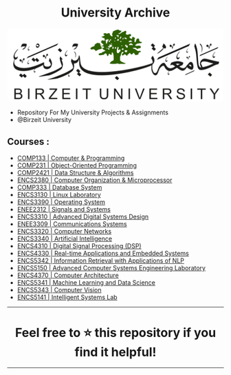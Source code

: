  <H1 align="center" > <strong> University Archive </strong> </H1>
 
![](bzu.png)
  - Repository For My University Projects & Assignments 
  - @Birzeit University  
## Courses :
  * [COMP133  | Computer & Programming](https://github.com/Eyab0/University/tree/main/COMP133%20-%20Computer%20%26%20Programming)
  * [COMP231  | Object-Oriented Programming](https://github.com/Eyab0/University/tree/main/COMP231%20-%20Object-Oriented%20Programming) 
  * [COMP2421 | Data Structure & Algorithms](https://github.com/Eyab0/University/tree/main/COMP2421%20-%20Data%20Structure%20%26%20Algorithms) 
  * [ENCS2380 | Computer Organization & Microprocessor](https://github.com/Eyab0/University/tree/main/ENCS2380%20-%20Computer%20Organization%20%26%20Microprocessor) 
  * [COMP333  | Database System](https://github.com/Eyab0/University/tree/main/COMP333%20-%20Database%20System) 
  * [ENCS3130 | Linux Laboratory](https://github.com/Eyab0/University/tree/main/ENCS3130%20-%20Linux%20Laboratory) 
  * [ENCS3390 | Operating System](https://github.com/Eyab0/University/tree/main/ENCS3390%20-%20Operating%20System) 
  * [ENEE2312 | Signals and Systems](https://github.com/Eyab0/University/tree/main/ENEE2312%20-%20Signals%20and%20Systems) 
  * [ENCS3310 | Advanced Digital Systems Design](https://github.com/Eyab0/University/tree/main/ENCS3310%20-%20Advanced%20Digital%20Systems%20Design) 
  * [ENEE3309 | Communications Systems](https://github.com/Eyab0/University/tree/main/ENEE3309%20-%20Communications%20Systems) 
  * [ENCS3320 | Computer Networks](https://github.com/Eyab0/University/tree/main/ENCS3320%20-%20Computer%20Networks) 
  * [ENCS3340 | Artificial Intelligence](https://github.com/Eyab0/University/tree/main/ENCS3340%20-%20Artificial%20Intelligence) 
  * [ENCS4310 | Digital Signal Processing (DSP)](https://github.com/Eyab0/University/tree/main/ENCS4310%20-%20Digital%20Signal%20Processing%20(DSP))
  * [ENCS4330 | Real-time Applications and Embedded Systems](https://github.com/Eyab0/University/tree/main/ENCS4330%20-%20Real-time%20Applications%20and%20Embedded%20Systems)
  * [ENCS5342 | Information Retrieval with Applications of NLP](https://github.com/Eyab0/University/tree/main/ENCS5342%20-%20Information%20Retrieval%20with%20Applications%20of%20NLP)
  * [ENCS5150 | Advanced Computer Systems Engineering Laboratory](https://github.com/Eyab0/University/tree/main/ENCS5150%20-%20Advanced%20Computer%20Systems%20Engineering%20Laboratory/AndriodProject)
  * [ENCS4370 | Computer Architecture]()
  * [ENCS5341 | Machine Learning and Data Science]()
  * [ENCS5343 | Computer Vision]()
  * [ENCS5141 | Intelligent Systems Lab]()



---

 <H1 align="center" > <strong> Feel free to ⭐️ this repository if you find it helpful! </strong> </H1>
 
---



